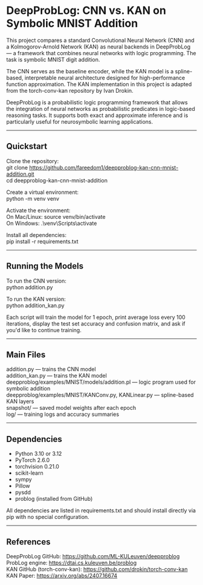 # DeepProbLog: CNN vs. KAN on Symbolic MNIST Addition

This project compares a standard Convolutional Neural Network (CNN) and a Kolmogorov-Arnold Network (KAN) as neural backends in DeepProbLog — a framework that combines neural networks with logic programming. The task is symbolic MNIST digit addition.

The CNN serves as the baseline encoder, while the KAN model is a spline-based, interpretable neural architecture designed for high-performance function approximation. The KAN implementation in this project is adapted from the torch-conv-kan repository by Ivan Drokin.

DeepProbLog is a probabilistic logic programming framework that allows the integration of neural networks as probabilistic predicates in logic-based reasoning tasks. It supports both exact and approximate inference and is particularly useful for neurosymbolic learning applications.

---

## Quickstart

Clone the repository:  
git clone https://github.com/fareedom1/deepproblog-kan-cnn-mnist-addition.git  
cd deepproblog-kan-cnn-mnist-addition

Create a virtual environment:  
python -m venv venv

Activate the environment:  
On Mac/Linux: source venv/bin/activate  
On Windows: .\venv\Scripts\activate

Install all dependencies:  
pip install -r requirements.txt

---

## Running the Models

To run the CNN version:  
python addition.py

To run the KAN version:  
python addition_kan.py

Each script will train the model for 1 epoch, print average loss every 100 iterations, display the test set accuracy and confusion matrix, and ask if you'd like to continue training.

---

## Main Files

addition.py — trains the CNN model  
addition_kan.py — trains the KAN model  
deepproblog/examples/MNIST/models/addition.pl — logic program used for symbolic addition  
deepproblog/examples/MNIST/KANConv.py, KANLinear.py — spline-based KAN layers  
snapshot/ — saved model weights after each epoch  
log/ — training logs and accuracy summaries

---

## Dependencies

- Python 3.10 or 3.12  
- PyTorch 2.6.0  
- torchvision 0.21.0  
- scikit-learn  
- sympy  
- Pillow  
- pysdd  
- problog (installed from GitHub)

All dependencies are listed in requirements.txt and should install directly via pip with no special configuration.

---

## References

DeepProbLog GitHub: https://github.com/ML-KULeuven/deepproblog  
ProbLog engine: https://dtai.cs.kuleuven.be/problog  
KAN GitHub (torch-conv-kan): https://github.com/drokin/torch-conv-kan  
KAN Paper: https://arxiv.org/abs/2407.16674
